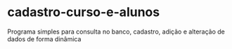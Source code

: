 # cadastro-curso-e-alunos
Programa simples para consulta no banco, cadastro, adição e alteração de dados de forma dinâmica
